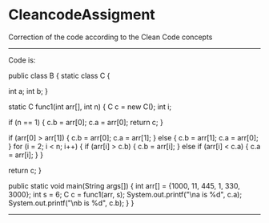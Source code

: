 # CleancodeAssigment


 Correction of the code according to the Clean Code concepts
 
 
 ----
Code is:

public class B {
static class C {

int a;
int b;
}

static C func1(int arr[], int n) {
C c = new C();
int i;

if (n == 1) {
c.b = arr[0];
c.a = arr[0];
return c;
}

if (arr[0] > arr[1]) {
c.b = arr[0];
c.a = arr[1];
} else {
c.b = arr[1];
c.a = arr[0];
}
for (i = 2; i < n; i++) {
if (arr[i] > c.b) {
c.b = arr[i];
} else if (arr[i] < c.a) {
c.a = arr[i];
}
}

return c;
}

public static void main(String args[]) {
int arr[] = {1000, 11, 445, 1, 330, 3000};
int s = 6;
C c = func1(arr, s);
System.out.printf("\na is %d", c.a);
System.out.printf("\nb is %d", c.b);
}
}

----
